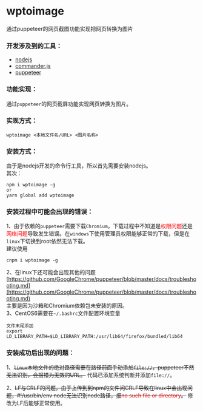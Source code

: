 # wptoimage
通过puppeteer的网页截图功能实现把网页转换为图片


### 开发涉及到的工具：
*   [nodejs](https://github.com/nodejs/node)
*   [commander.js](https://github.com/tj/commander.js)
*   [puppeteer](https://github.com/GoogleChrome/puppeteer)

### 功能实现：
通过`puppeteer`的网页截屏功能实现网页转换为图片。

### 实现方式：
```
wptoimage <本地文件名/URL> <图片名称>
```

### 安装方式：
由于是nodejs开发的命令行工具，所以首先需要安装nodejs。  
其次：
```
npm i wptoimage -g
or
yarn global add wptoimage
```

### 安装过程中可能会出现的错误：
1、由于依赖的`puppeteer`需要下载`Chromium`，下载过程中不知道是<font color="red">权限问题</font>还是<font color="red">网络问题</font>导致发生错误。在`windows`下使用管理员权限能够正常的下载，但是在`linux`下切换到root依然无法下载。  
建议使用
```
cnpm i wptoimage -g
```
2、在linux下还可能会出现其他的问题[https://github.com/GoogleChrome/puppeteer/blob/master/docs/troubleshooting.md](https://github.com/GoogleChrome/puppeteer/blob/master/docs/troubleshooting.md)  
主要是因为沙箱和Chromium依赖包未安装的原因。  
3、CentOS6需要在`~/.bashrc`文件配置环境变量
```
文件末尾添加
export LD_LIBRARY_PATH=$LD_LIBRARY_PATH:/usr/lib64/firefox/bundled/lib64
```

### 安装成功后出现的问题：
1、~~`linux`本地文件的绝对路径需要在路径前面手动添加`file://`，puppeteer不然无法识别，会报错为无效的URL。~~ 代码已添加系统判断并添加`file://`。  

2、~~LF与CRLF的问题，由于上传到到npm的文件问CRLF导致在linux中会出现问题，#!/usr/bin/env node无法识别node路径，报<font color="red">no such file or directory</font>。~~ 修改为LF后能够正常使用。